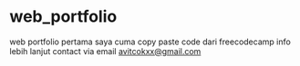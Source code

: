 <!-- @format -->

# web_portfolio

web portfolio pertama saya cuma copy paste code dari freecodecamp info lebih
lanjut contact via email avitcokxx@gmail.com
